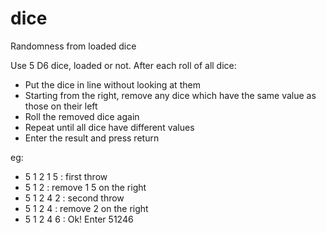 # dice
Randomness from loaded dice

Use 5 D6 dice, loaded or not.
After each roll of all dice:
- Put the dice in line without looking at them
- Starting from the right, remove any dice which have the same value as those on their left
- Roll the removed dice again
- Repeat until all dice have different values
- Enter the result and press return

eg:
- 5 1 2 1 5  : first throw
- 5 1 2      : remove 1 5 on the right
- 5 1 2 4 2  : second throw
- 5 1 2 4    : remove 2 on the right
- 5 1 2 4 6  : Ok! Enter 51246
